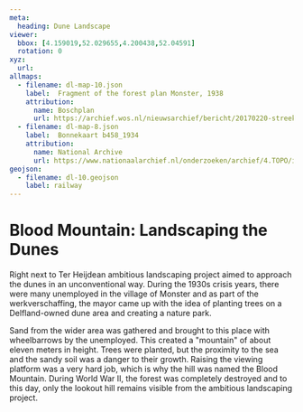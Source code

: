 ```yaml
---
meta:
  heading: Dune Landscape
viewer:
  bbox: [4.159019,52.029655,4.200438,52.04591]
  rotation: 0
xyz:
  url:
allmaps:
  - filename: dl-map-10.json
    label: 	Fragment of the forest plan Monster, 1938
    attribution:
      name: Boschplan
      url: https://archief.wos.nl/nieuwsarchief/bericht/20170220-streekhistorie-in-de-duinen-van-westland
  - filename: dl-map-8.json
    label: 	Bonnekaart b458_1934
    attribution:
      name: National Archive
      url: https://www.nationaalarchief.nl/onderzoeken/archief/4.TOPO/invnr/%40A~A7~A7.1~10.8-10.776C~10.502-10.502C~10.502    
geojson:
  - filename: dl-10.geojson
    label: railway
---
```


# Blood Mountain: Landscaping the Dunes

Right next to Ter Heijdean ambitious landscaping project aimed to approach the dunes in an unconventional way. During the 1930s crisis years, there were many unemployed in the village of Monster and as part of the werkverschaffing, the mayor came up with the idea of planting trees on a Delfland-owned dune area and creating a nature park. 

Sand from the wider area was gathered and brought to this place with wheelbarrows by the unemployed. This created a "mountain" of about eleven meters in height. Trees were planted, but the proximity to the sea and the sandy soil was a danger to their growth. Raising the viewing platform was a very hard job, which is why the hill was named the Blood Mountain. During World War II, the forest was completely destroyed and to this day, only the lookout hill remains visible from the ambitious landscaping project.